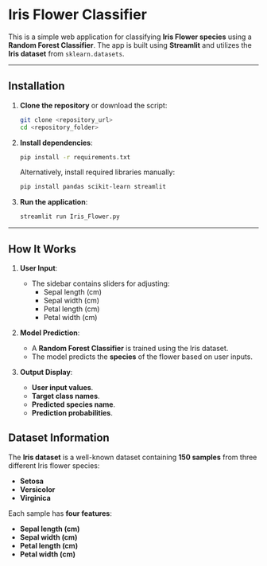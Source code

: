 # Iris Flower Classifier

This is a simple web application for classifying **Iris Flower species** using a **Random Forest Classifier**. The app is built using **Streamlit** and utilizes the **Iris dataset** from `sklearn.datasets`.

---

## Installation

1. **Clone the repository** or download the script:

   ```bash
   git clone <repository_url>
   cd <repository_folder>
   ```

2. **Install dependencies**:

   ```bash
   pip install -r requirements.txt
   ```

   Alternatively, install required libraries manually:

   ```bash
   pip install pandas scikit-learn streamlit
   ```

3. **Run the application**:

   ```bash
   streamlit run Iris_Flower.py
   ```

---

## How It Works

1. **User Input**:

   - The sidebar contains sliders for adjusting:
     - Sepal length (cm)
     - Sepal width (cm)
     - Petal length (cm)
     - Petal width (cm)

2. **Model Prediction**:

   - A **Random Forest Classifier** is trained using the Iris dataset.
   - The model predicts the **species** of the flower based on user inputs.

3. **Output Display**:

   - **User input values**.
   - **Target class names**.
   - **Predicted species name**.
   - **Prediction probabilities**.

## Dataset Information

The **Iris dataset** is a well-known dataset containing **150 samples** from three different Iris flower species:

- **Setosa**
- **Versicolor**
- **Virginica**

Each sample has **four features**:

- **Sepal length (cm)**
- **Sepal width (cm)**
- **Petal length (cm)**
- **Petal width (cm)**


